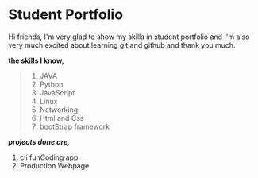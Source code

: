 # Student Portfolio

Hi friends, I'm very glad to show my skills in student portfolio and I'm also very much excited about learning git and github and thank you much.

**the skills I know,**

>1. JAVA
>2. Python
>3. JavaScript
>4. Linux
>5. Networking
>6. Html and Css
>7. bootStrap framework

***projects done are,***

1. cli funCoding app
2. Production Webpage
